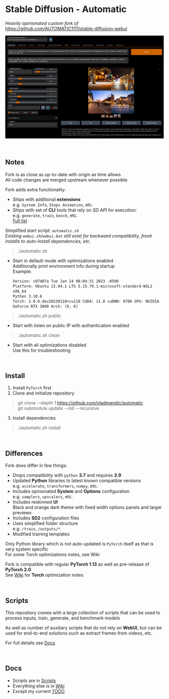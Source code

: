 # Stable Diffusion - Automatic

*Heavily opinionated custom fork of* <https://github.com/AUTOMATIC1111/stable-diffusion-webui>  

![](ui-screenshot.jpg)

<br>

## Notes

Fork is as close as up-to-date with origin as time allows  
All code changes are merged upstream whenever possible  

Fork adds extra functionality:
- Ships with additional **extensions**  
  e.g. `System Info`, `Steps Animation`, etc.  
- Ships with set of **CLI** tools that rely on *SD API* for execution:  
  e.g. `generate`, `train`, `bench`, etc.  
  [Full list](<cli/>)

Simplified start script: `automatic.sh`  
*Existing `webui.sh`/`webui.bat` still exist for backward compatibility, fresh installs to auto-install dependencies, etc.*  

> ./automatic.sh  

- Start in default mode with optimizations enabled  
  Additionally print environment info during startup  
  Example:  

      Version: c07487a Tue Jan 24 08:04:31 2023 -0500
      Platform: Ubuntu 22.04.1 LTS 5.15.79.1-microsoft-standard-WSL2 x86_64
      Python 3.10.6
      Torch: 2.0.0.dev20230118+cu118 CUDA: 11.8 cuDNN: 8700 GPU: NVIDIA GeForce RTX 3060 Arch: (8, 6)

> ./automatic.sh public  

- Start with listen on public IP with authentication enabled

> ./automatic.sh clean  

- Start with all optimizations disabled  
  Use this for troubleshooting  

<br>  

## Install

1. Install `PyTorch` first
2. Clone and initialize repository

> git clone --depth 1 https://github.com/vladmandic/automatic  
> git submodule update --init --recursive  

3. Install dependencies

> ./automatic.sh install  

<br>

## Differences

Fork does differ in few things:
- Drops compatibility with `python` **3.7** and requires **3.9**  
- Updated **Python** libraries to latest known compatible versions  
  e.g. `accelerate`, `transformers`, `numpy`, etc.  
- Includes opinionated **System** and **Options** configuration  
  e.g. `samplers`, `upscalers`, etc.  
- Includes reskinned **UI**  
  Black and orange dark theme with fixed width options panels and larger previews  
- Includes **SD2** configuration files  
- Uses simplified folder structure  
  e.g. `/train`, `/outputs/*`  
- Modified training templates  

Only Python library which is not auto-updated is `PyTorch` itself as that is very system specific  
For some Torch optimizations notes, see Wiki

Fork is compatible with regular **PyTorch 1.13** as well as pre-release of **PyTorch 2.0**  
See [Wiki](https://github.com/vladmandic/automatic/wiki) for **Torch** optimization notes

<br>

## Scripts

This repository comes with a large collection of scripts that can be used to process inputs, train, generate, and benchmark models  

As well as number of auxiliary scripts that do not rely on **WebUI**, but can be used for end-to-end solutions such as extract frames from videos, etc.  

For full details see [Docs](cli/README.md)

<br>

## Docs

- Scripts are in [Scripts](cli/README.md)  
- Everything else is in [Wiki](https://github.com/vladmandic/automatic/wiki)  
- Except my current [TODO](TODO.md)  
